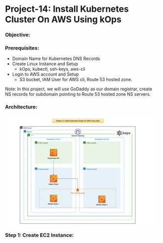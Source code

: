 # Project-14: Install Kubernetes Cluster On AWS Using kOps

### Objective:

### Prerequisites:
- Domain Name for Kubernetes DNS Records
- Create Linux Instance and Setup
  - kOps, kubectl, ssh-keys, aws-cli
- Login to AWS account and Setup
  - S3 bucket, IAM User for AWS cli, Route 53 hosted zone.

Note: In this project, we will use GoDaddy as our domain registrar, create NS records for subdomain pointing to Route 53 hosted zone NS servers.


### Architecture:

![GitHub Light](./snaps/pro-14-kops-aws.drawio1.png)


### Step 1: Create EC2 Instance:

